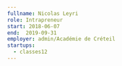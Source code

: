 ```yaml
---
fullname: Nicolas Leyri
role: Intrapreneur
start: 2018-06-07
end:  2019-09-31
employer: admin/Académie de Créteil
startups:
  - classes12
---
```

